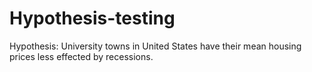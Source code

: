# Hypothesis-testing
Hypothesis: University towns in United States have their mean housing prices less effected by recessions.
